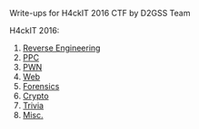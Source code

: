 ---
---

<span class="capsule">Write-ups</span> for H4ckIT 2016 CTF by <span class="capsule">D2GSS Team</span>

H4ckIT 2016:

1. [Reverse Engineering](https://teamd2gss.github.io/Write-up/testing.html)
2. [PPC](https://teamd2gss.github.io/Write-up/testing.html)
3. [PWN](https://teamd2gss.github.io/Write-up/testing.html)
4. [Web](https://teamd2gss.github.io/Write-up/testing.html)
5. [Forensics](https://teamd2gss.github.io/Write-up/testing.html)
6. [Crypto](https://teamd2gss.github.io/Write-up/testing.html)
7. [Trivia](https://teamd2gss.github.io/Write-up/testing.html)
8. [Misc.](https://teamd2gss.github.io/Write-up/testing.html)

